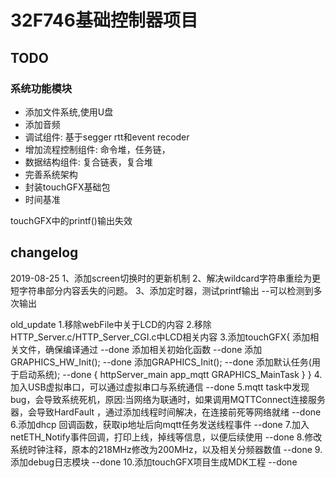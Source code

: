 # 32F746基础控制器项目

## TODO
### 系统功能模块
* 添加文件系统,使用U盘
* 添加音频
* 调试组件: 基于segger rtt和event recoder
* 增加流程控制组件: 命令堆，任务链，
* 数据结构组件: 复合链表，复合堆
* 完善系统架构
* 封装touchGFX基础包
* 时间基准

touchGFX中的printf()输出失效


## changelog

2019-08-25
1、添加screen切换时的更新机制
2、解决wildcard字符串重绘为更短字符串部分内容丢失的问题。
3、添加定时器，测试printf输出 --可以检测到多次输出



old_update
	1.移除webFile中关于LCD的内容
	2.移除HTTP_Server.c/HTTP_Server_CGI.c中LCD相关内容
	3.添加touchGFX{
		添加相关文件，确保编译通过	--done
		添加相关初始化函数			--done
		添加GRAPHICS_HW_Init();		--done
		添加GRAPHICS_Init();		--done
		添加默认任务(用于启动系统);	--done
		{
			httpServer_main
			app_mqtt
			GRAPHICS_MainTask
		}
	}
	4.加入USB虚拟串口，可以通过虚拟串口与系统通信		--done
	5.mqtt task中发现bug，会导致系统死机，原因:当网络为联通时，如果调用MQTTConnect连接服务器，会导致HardFault ，通过添加线程时间解决，在连接前死等网络就绪 	--done
	6.添加dhcp 回调函数，获取ip地址后向mqtt任务发送线程事件						--done
	7.加入netETH_Notify事件回调，打印上线，掉线等信息，以便后续使用					--done
	8.修改系统时钟注释，原本的218MHz修改为200MHz，以及相关分频器数值				--done
	9.添加debug日志模块								--done
	10.添加touchGFX项目生成MDK工程						--done


























